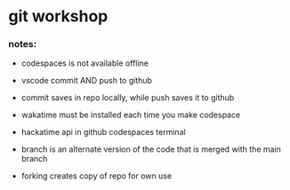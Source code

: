# git workshop 

### notes:
* codespaces is not available offline
* vscode commit AND push to github
* commit saves in repo locally, while push saves it to github
* wakatime must be installed each time you make codespace
* hackatime api in github codespaces terminal 

* branch is an alternate version of the code that is merged with the main branch
* forking creates copy of repo for own use 

